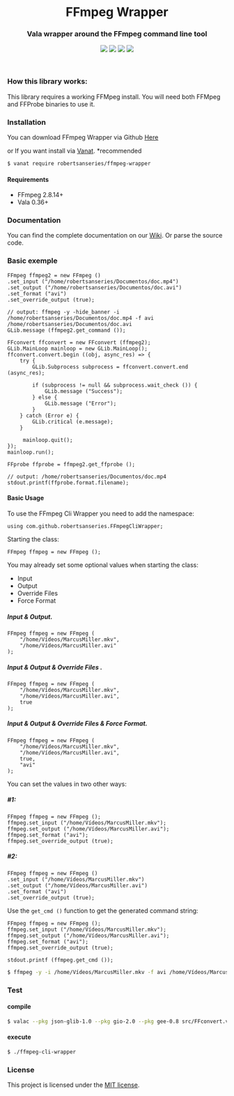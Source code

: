 <div align="center">
    <h1>FFmpeg Wrapper</h1>
    <h3 align="center">Vala wrapper around the FFmpeg command line tool</h3>
    <p align="center">
        <img src="https://api.travis-ci.org/robertsanseries/ffmpeg-cli-wrapper.svg?branch=master">
        <img src="https://img.shields.io/badge/vala-v0.36.12-yellow.svg">
        <img src="https://img.shields.io/badge/stable-v0.1.0-blue.svg">
        <img src="https://img.shields.io/github/license/mashape/apistatus.svg">
    </p>
</div>

<br>

### How this library works:

This library requires a working FFMpeg install. You will need both FFMpeg and FFProbe binaries to use it.

### Installation

You can download FFmpeg Wrapper via Github [Here](https://github.com/robertsanseries/ffmpeg-cli-wrapper/archive/master.zip)

or If you want install via [Vanat](https://vanat.github.io). *recommended


```bash
$ vanat require robertsanseries/ffmpeg-wrapper
```

#### Requirements

* FFmpeg 2.8.14+
* Vala 0.36+

### Documentation

You can find the complete documentation on our [Wiki](""). Or parse the source code.

### Basic exemple

```vala
FFmpeg ffmpeg2 = new FFmpeg ()
.set_input ("/home/robertsanseries/Documentos/doc.mp4")
.set_output ("/home/robertsanseries/Documentos/doc.avi")
.set_format ("avi")
.set_override_output (true);

// output: ffmpeg -y -hide_banner -i /home/robertsanseries/Documentos/doc.mp4 -f avi /home/robertsanseries/Documentos/doc.avi
GLib.message (ffmpeg2.get_command ());

FFconvert ffconvert = new FFconvert (ffmpeg2);
GLib.MainLoop mainloop = new GLib.MainLoop();
ffconvert.convert.begin ((obj, async_res) => {
    try {
        GLib.Subprocess subprocess = ffconvert.convert.end (async_res);

        if (subprocess != null && subprocess.wait_check ()) {
            GLib.message ("Success");
        } else {
            GLib.message ("Error");
        }
    } catch (Error e) {
        GLib.critical (e.message);        
    }

     mainloop.quit();
});
mainloop.run();

FFprobe ffprobe = ffmpeg2.get_ffprobe ();

// output: /home/robertsanseries/Documentos/doc.mp4
stdout.printf(ffprobe.format.filename);
```

#### Basic Usage

To use the FFmpeg Cli Wrapper you need to add the namespace:

```vala
using com.github.robertsanseries.FFmpegCliWrapper;
```

Starting the class:

```vala
FFmpeg ffmpeg = new FFmpeg ();
```

You may already set some optional values when starting the class:

 - Input
 - Output
 - Override Files
 - Force Format

##### Input & Output.

```vala
FFmpeg ffmpeg = new FFmpeg (
    "/home/Vídeos/MarcusMiller.mkv",
    "/home/Vídeos/MarcusMiller.avi"
);
```

##### Input & Output & Override Files .

```vala
FFmpeg ffmpeg = new FFmpeg (
    "/home/Vídeos/MarcusMiller.mkv",
    "/home/Vídeos/MarcusMiller.avi",
    true
);
```

##### Input & Output & Override Files & Force Format.

```vala
FFmpeg ffmpeg = new FFmpeg (
    "/home/Vídeos/MarcusMiller.mkv",
    "/home/Vídeos/MarcusMiller.avi",
    true,
    "avi"
);
```

You can set the values in two other ways:

##### #1:

```vala
FFmpeg ffmpeg = new FFmpeg ();
ffmpeg.set_input ("/home/Vídeos/MarcusMiller.mkv");
ffmpeg.set_output ("/home/Vídeos/MarcusMiller.avi");
ffmpeg.set_format ("avi");
ffmpeg.set_override_output (true);
```


##### #2:

```vala
FFmpeg ffmpeg = new FFmpeg ()
.set_input ("/home/Vídeos/MarcusMiller.mkv")
.set_output ("/home/Vídeos/MarcusMiller.avi")
.set_format ("avi")
.set_override_output (true);
```

Use the `get_cmd ()` function to get the generated command string:

```vala
FFmpeg ffmpeg = new FFmpeg ();
ffmpeg.set_input ("/home/Vídeos/MarcusMiller.mkv");
ffmpeg.set_output ("/home/Vídeos/MarcusMiller.avi");
ffmpeg.set_format ("avi");
ffmpeg.set_override_output (true);

stdout.printf (ffmpeg.get_cmd ());
```

```sh
$ ffmpeg -y -i /home/Vídeos/MarcusMiller.mkv -f avi /home/Vídeos/MarcusMiller.avi
```

### Test

#### compile

```sh
$ valac --pkg json-glib-1.0 --pkg gio-2.0 --pkg gee-0.8 src/FFconvert.vala src/FFmpeg.vala src/FFprobe.vala src/exceptions/CodecNotEnabledException.vala src/exceptions/FileOrDirectoryNotFoundException.vala src/exceptions/NullReferenceException.vala src/utils/StringUtil.vala test/FFmpegTest.vala src/exceptions/IllegalArgumentException.vala src/exceptions/IOException.vala src/probe/FFprobeDisposition.vala src/probe/FFprobeFormat.vala src/probe/FFprobeStream.vala -o ffmpeg-cli-wrapper
```

#### execute

```sh
$ ./ffmpeg-cli-wrapper
```

### License

This project is licensed under the [MIT license](http://opensource.org/licenses/MIT).
